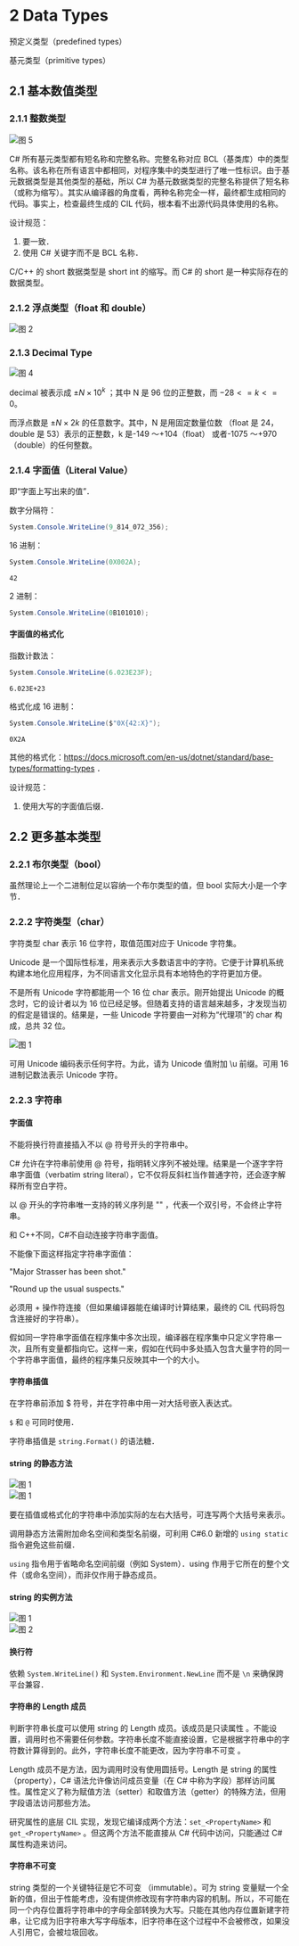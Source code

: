 # 2 Data Types

预定义类型（predefined types）

基元类型（primitive types）

## 2.1 基本数值类型

### 2.1.1 整数类型

![图 5](../../../../../.media/ed022d86cdb2b29878ddd3cc30cce381545fdfe5d8c65b93bd81fe946cca4851.png)

C# 所有基元类型都有短名称和完整名称。完整名称对应 BCL（基类库）中的类型名称。该名称在所有语言中都相同，对程序集中的类型进行了唯一性标识。由于基元数据类型是其他类型的基础，所以 C# 为基元数据类型的完整名称提供了短名称 （或称为缩写）。其实从编译器的角度看，两种名称完全一样，最终都生成相同的代码。事实上，检查最终生成的 CIL 代码，根本看不出源代码具体使用的名称。

设计规范：

1. 要一致．
2. 使用 C# 关键字而不是 BCL 名称．

C/C++ 的 short 数据类型是 short int 的缩写。而 C# 的 short 是一种实际存在的数据类型。

### 2.1.2 浮点类型（float 和 double）

![图 2](../../../../../.media/aa6ffdf4887d98f1a2910564d83029cd59d6f6f5e992cfd1e787c97658ce2d4d.png)

### 2.1.3 Decimal Type

![图 4](../../../../../.media/281f23a84fdcc1361b9a83438042c177e33cd9fc00e6e9b99565d49fe88f62a0.png)

decimal 被表示成 $±N×10^k$ ；其中 N 是 96 位的正整数，而 $-28<=k<=0$。

而浮点数是 $±N×2 k$ 的任意数字。其中，N 是用固定数量位数 （float 是 24，double 是 53）表示的正整数，k 是-149 ～+104（float） 或者-1075 ～+970（double）的任何整数。

### 2.1.4 字面值（Literal Value）

即“字面上写出来的值”．

数字分隔符：

```csharp
System.Console.WriteLine(9_814_072_356);
```

16 进制：

```csharp
System.Console.WriteLine(0X002A);
```

```
42
```

2 进制：

```csharp
System.Console.WriteLine(0B101010);
```

#### 字面值的格式化

指数计数法：

```csharp
System.Console.WriteLine(6.023E23F);
```

```
6.023E+23
```

格式化成 16 进制：

```csharp
System.Console.WriteLine($"0X{42:X}");
```

```
0X2A
```

其他的格式化：<https://docs.microsoft.com/en-us/dotnet/standard/base-types/formatting-types> ．

设计规范：

1. 使用大写的字面值后缀．

## 2.2 更多基本类型

### 2.2.1 布尔类型（bool）

虽然理论上一个二进制位足以容纳一个布尔类型的值，但 bool 实际大小是一个字节．

### 2.2.2 字符类型（char）

字符类型 char 表示 16 位字符，取值范围对应于 Unicode 字符集。

Unicode 是一个国际性标准，用来表示大多数语言中的字符。它便于计算机系统构建本地化应用程序，为不同语言文化显示具有本地特色的字符更加方便。

不是所有 Unicode 字符都能用一个 16 位 char 表示。刚开始提出 Unicode 的概念时，它的设计者以为 16 位已经足够。但随着支持的语言越来越多，才发现当初的假定是错误的。结果是，一些 Unicode 字符要由一对称为“代理项”的 char 构成，总共 32 位。

![图 1](../../../../../.media/33c3d778d165e49b8042c52cfe91bb2058165dd20d67912c52cc72aa7848b4d3.jpg)

可用 Unicode 编码表示任何字符。为此，请为 Unicode 值附加 \u 前缀。可用 16 进制记数法表示 Unicode 字符。

### 2.2.3 字符串

#### 字面值

不能将换行符直接插入不以 @ 符号开头的字符串中。

C# 允许在字符串前使用 @ 符号，指明转义序列不被处理。结果是一个逐字字符串字面值（verbatim string literal），它不仅将反斜杠当作普通字符，还会逐字解释所有空白字符。

以 @ 开头的字符串唯一支持的转义序列是 "" ，代表一个双引号，不会终止字符串。

和 C++不同，C#不自动连接字符串字面值。

不能像下面这样指定字符串字面值：

"Major Strasser has been shot."

"Round up the usual suspects."

必须用 + 操作符连接（但如果编译器能在编译时计算结果，最终的 CIL 代码将包含连接好的字符串）。

假如同一字符串字面值在程序集中多次出现，编译器在程序集中只定义字符串一次，且所有变量都指向它。这样一来，假如在代码中多处插入包含大量字符的同一个字符串字面值，最终的程序集只反映其中一个的大小。

#### 字符串插值

在字符串前添加 $ 符号，并在字符串中用一对大括号嵌入表达式。

`$` 和 `@` 可同时使用．

字符串插值是 `string.Format()` 的语法糖．

#### string 的静态方法

![图 1](../../../../../.media/63fc6399fb43a7fb20ee314b10eb31425b7d47e4bc1b311472bc428da6f08c21.jpg)  
![图 1](../../../../../.media/35f54da857c2d24002649cbdc678b58f6302be6cfead3c1fbd5bd046c8ac53c1.jpg)

要在插值或格式化的字符串中添加实际的左右大括号，可连写两个大括号来表示。

调用静态方法需附加命名空间和类型名前缀，可利用 C#6.0 新增的 `using static` 指令避免这些前缀．

`using` 指令用于省略命名空间前缀（例如 System）．using 作用于它所在的整个文件（或命名空间），而非仅作用于静态成员。

#### string 的实例方法

![图 1](../../../../../.media/23c42981b4542dbe280e42929863904cb642ddfccbb4c0e8e54d34629280c667.jpg)  
![图 2](../../../../../.media/5f364d549215844bbe458a458fad66af44f3121b96594f72e8c00f2769b90938.jpg)

#### 换行符

依赖 `System.WriteLine()` 和 `System.Environment.NewLine` 而不是 `\n` 来确保跨平台兼容．

#### 字符串的 Length 成员

判断字符串长度可以使用 string 的 Length 成员。该成员是只读属性 。不能设置，调用时也不需要任何参数。字符串长度不能直接设置，它是根据字符串中的字符数计算得到的。此外，字符串长度不能更改，因为字符串不可变 。

Length 成员不是方法，因为调用时没有使用圆括号。Length 是 string 的属性 （property），C# 语法允许像访问成员变量（在 C# 中称为字段）那样访问属性。属性定义了称为赋值方法（setter）和取值方法（getter）的特殊方法，但用字段语法访问那些方法。

研究属性的底层 CIL 实现，发现它编译成两个方法：`set_<PropertyName>` 和 `get_<PropertyName>` 。但这两个方法不能直接从 C# 代码中访问，只能通过 C# 属性构造来访问。

#### 字符串不可变

string 类型的一个关键特征是它不可变 （immutable）。可为 string 变量赋一个全新的值，但出于性能考虑，没有提供修改现有字符串内容的机制。所以，不可能在同一个内存位置将字符串中的字母全部转换为大写。只能在其他内存位置新建字符串，让它成为旧字符串大写字母版本，旧字符串在这个过程中不会被修改，如果没人引用它，会被垃圾回收。
